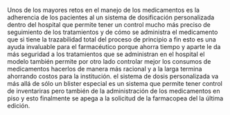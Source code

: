 
Unos de los mayores retos en el manejo de los medicamentos es la adherencia de
los pacientes al 
un sistema de dosificación personalizada dentro del hospital que permite tener
un control mucho más preciso de seguimiento de los tratamientos y de cómo se
administra el medicamento que si tiene la trazabilidad total del proceso de
principio a fin esto es una ayuda invaluable para el farmacéutico porque ahorra
tiempo y aparte le da más seguridad a los tratamientos que se administran en el
hospital el modelo también permite por otro lado controlar mejor los consumos
de medicamentos hacerlos de manera más racional y a la larga termina ahorrando
costos para la institución. el sistema de dosis personalizada va más allá de
sólo un blister especial es un sistema que permite tener control de
inventariras pero también de la administración de los medicamentos en piso
y esto finalmente se apega a la solicitud de la farmacopea del la última
edición.
